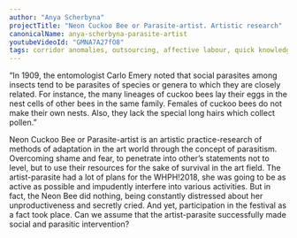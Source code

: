 ```yaml
---
author: "Anya Scherbyna"
projectTitle: "Neon Cuckoo Bee or Parasite-artist. Artistic research"
canonicalName: anya-scherbyna-parasite-artist
youtubeVideoId: "GMNA7A27fO8"
tags: corridor anomalies, outsourcing, affective labour, quick knowledge, all to all, desire, practices of ourselves, production drama, path stop, spontaneous grassroots alternative, exploitation of hidden motivation, irla: an ideal rejection letter to an artist, practice of small movements, tongue and teeth of creativity
---
```

“In 1909, the entomologist Carlo Emery noted that social parasites among insects tend to be parasites of species or genera to which they are closely related. For instance, the many lineages of cuckoo bees lay their eggs in the nest cells of other bees in the same family. Females of cuckoo bees do not make their own nests. Also, they lack the special long hairs which collect pollen.”

Neon Cuckoo Bee or Parasite-artist is an artistic practice-research of methods of adaptation in the art world through the concept of parasitism. Overcoming shame and fear, to penetrate into other’s statements not to level, but to use their resources for the sake of survival in the art field. The artist-parasite had a lot of plans for the WHPH!2018, she was going to be as active as possible and impudently interfere into various activities. But in fact, the Neon Bee did nothing, being constantly distressed about her unproductiveness and secretly cried. And yet, participation in the festival as a fact took place. Can we assume that the artist-parasite successfully made social and parasitic intervention?
